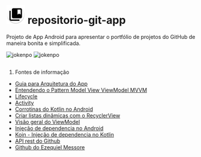 # <img src="https://raw.githubusercontent.com/vinipanjos/repositorio-git-app/master/app/src/main/res/mipmap-xxxhdpi/ic_launcher_round.png" alt="jokenpo" width="50"/>        repositorio-git-app
Projeto de App Android para apresentar o portfólio de projetos do GitHub de maneira bonita e simplificada.

<img src="https://cdn.discordapp.com/attachments/984476455461351424/986730463601238046/WhatsApp_Image_2022-06-15_at_17.29.42.jpeg" alt="jokenpo" width="250"/>
<img src="https://cdn.discordapp.com/attachments/984476455461351424/986731563318390834/unknown.png" alt="jokenpo" width="250"/>


##

1. Fontes de informação 
  - [Guia para Arquitetura do App](https://developer.android.com/jetpack/guide?hl=pt-br)
  - [Entendendo o Pattern Model View ViewModel MVVM](https://www.devmedia.com.br/entendendo-o-pattern-model-view-viewmodel-mvvm/18411#:~:text=O%20pattern%20MVVM%20%C3%A9%20um,mais%20f%C3%A1cil%20de%20dar%20manuten%C3%A7%C3%A3o.)
  - [Lifecycle](https://developer.android.com/jetpack/androidx/releases/lifecycle)
  - [Activity](https://developer.android.com/jetpack/androidx/releases/activity?hl=pt-br#groovy)
  - [Corrotinas do Kotlin no Android](https://developer.android.com/kotlin/coroutines)
  - [Criar listas dinâmicas com o RecyclerView](https://developer.android.com/guide/topics/ui/layout/recyclerview?hl=pt-br#kotlin)
  - [Visão geral do ViewModel](https://developer.android.com/topic/libraries/architecture/viewmodel?hl=pt-br)
  - [Injeção de dependencia no Android](https://developer.android.com/training/dependency-injection?hl=pt-br)
  - [Koin - Injeção de dependencia no Kotlin](https://www.zup.com.br/blog/koin-injecao-de-dependencia-no-kotlin#:~:text=Configura%C3%A7%C3%B5es%20do%20Koin,-Sua%20base%20de&text=Isso%20significa%20que%20a%20partir,injetar%20as%20depend%C3%AAncias%20pra%20gente.&text=Para%20configurar%20%C3%A9%20bem%20simples,a%20partir%20da%20express%C3%A3o%20lambda.)
  - [API rest do Github](https://docs.github.com/pt/rest)
  - [Github do Ezequiel Messore](https://github.com/EzequielMessore)
  
